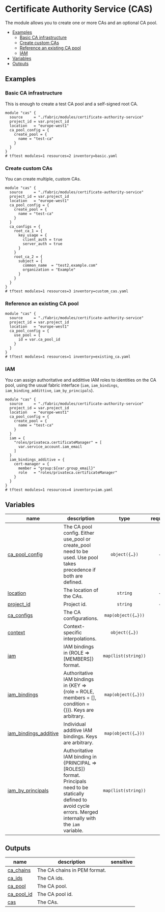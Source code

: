# Certificate Authority Service (CAS)

The module allows you to create one or more CAs and an optional CA pool.

<!-- BEGIN TOC -->
- [Examples](#examples)
  - [Basic CA infrastructure](#basic-ca-infrastructure)
  - [Create custom CAs](#create-custom-cas)
  - [Reference an existing CA pool](#reference-an-existing-ca-pool)
  - [IAM](#iam)
- [Variables](#variables)
- [Outputs](#outputs)
<!-- END TOC -->

## Examples

### Basic CA infrastructure

This is enough to create a test CA pool and a self-signed root CA.

```hcl
module "cas" {
  source     = "./fabric/modules/certificate-authority-service"
  project_id = var.project_id
  location   = "europe-west1"
  ca_pool_config = {
    create_pool = {
      name = "test-ca"
    }
  }
}
# tftest modules=1 resources=2 inventory=basic.yaml
```

### Create custom CAs

You can create multiple, custom CAs.

```hcl
module "cas" {
  source     = "./fabric/modules/certificate-authority-service"
  project_id = var.project_id
  location   = "europe-west1"
  ca_pool_config = {
    create_pool = {
      name = "test-ca"
    }
  }
  ca_configs = {
    root_ca_1 = {
      key_usage = {
        client_auth = true
        server_auth = true
      }
    }
    root_ca_2 = {
      subject = {
        common_name  = "test2.example.com"
        organization = "Example"
      }
    }
  }
}
# tftest modules=1 resources=3 inventory=custom_cas.yaml
```

### Reference an existing CA pool

```hcl
module "cas" {
  source     = "./fabric/modules/certificate-authority-service"
  project_id = var.project_id
  location   = "europe-west1"
  ca_pool_config = {
    use_pool = {
      id = var.ca_pool_id
    }
  }
}
# tftest modules=1 resources=1 inventory=existing_ca.yaml
```

### IAM

You can assign authoritative and addittive IAM roles to identities on the CA pool, using the usual fabric interface (`iam`, `iam_bindings`, `iam_binding_addittive`, `iam_by_principals`).

```hcl
module "cas" {
  source     = "./fabric/modules/certificate-authority-service"
  project_id = var.project_id
  location   = "europe-west1"
  ca_pool_config = {
    create_pool = {
      name = "test-ca"
    }
  }
  iam = {
    "roles/privateca.certificateManager" = [
      var.service_account.iam_email
    ]
  }
  iam_bindings_additive = {
    cert-manager = {
      member = "group:${var.group_email}"
      role   = "roles/privateca.certificateManager"
    }
  }
}
# tftest modules=1 resources=4 inventory=iam.yaml
```
<!-- BEGIN TFDOC -->
## Variables

| name | description | type | required | default |
|---|---|:---:|:---:|:---:|
| [ca_pool_config](variables.tf#L105) | The CA pool config. Either use_pool or create_pool need to be used. Use pool takes precedence if both are defined. | <code title="object&#40;&#123;&#10;  create_pool &#61; optional&#40;object&#40;&#123;&#10;    name            &#61; string&#10;    enterprise_tier &#61; optional&#40;bool, false&#41;&#10;  &#125;&#41;&#41;&#10;  use_pool &#61; optional&#40;object&#40;&#123;&#10;    id &#61; string&#10;  &#125;&#41;&#41;&#10;&#125;&#41;">object&#40;&#123;&#8230;&#125;&#41;</code> | ✓ |  |
| [location](variables.tf#L134) | The location of the CAs. | <code>string</code> | ✓ |  |
| [project_id](variables.tf#L139) | Project id. | <code>string</code> | ✓ |  |
| [ca_configs](variables.tf#L17) | The CA configurations. | <code title="map&#40;object&#40;&#123;&#10;  deletion_protection                    &#61; optional&#40;bool, true&#41;&#10;  is_ca                                  &#61; optional&#40;bool, true&#41;&#10;  is_self_signed                         &#61; optional&#40;bool, true&#41;&#10;  lifetime                               &#61; optional&#40;string, null&#41;&#10;  pem_ca_certificate                     &#61; optional&#40;string, null&#41;&#10;  ignore_active_certificates_on_deletion &#61; optional&#40;bool, false&#41;&#10;  skip_grace_period                      &#61; optional&#40;bool, true&#41;&#10;  labels                                 &#61; optional&#40;map&#40;string&#41;, null&#41;&#10;  gcs_bucket                             &#61; optional&#40;string, null&#41;&#10;  key_spec &#61; optional&#40;object&#40;&#123;&#10;    algorithm  &#61; optional&#40;string, &#34;RSA_PKCS1_2048_SHA256&#34;&#41;&#10;    kms_key_id &#61; optional&#40;string, null&#41;&#10;  &#125;&#41;, &#123;&#125;&#41;&#10;  key_usage &#61; optional&#40;object&#40;&#123;&#10;    cert_sign          &#61; optional&#40;bool, true&#41;&#10;    client_auth        &#61; optional&#40;bool, false&#41;&#10;    code_signing       &#61; optional&#40;bool, false&#41;&#10;    content_commitment &#61; optional&#40;bool, false&#41;&#10;    crl_sign           &#61; optional&#40;bool, true&#41;&#10;    data_encipherment  &#61; optional&#40;bool, false&#41;&#10;    decipher_only      &#61; optional&#40;bool, false&#41;&#10;    digital_signature  &#61; optional&#40;bool, false&#41;&#10;    email_protection   &#61; optional&#40;bool, false&#41;&#10;    encipher_only      &#61; optional&#40;bool, false&#41;&#10;    key_agreement      &#61; optional&#40;bool, false&#41;&#10;    key_encipherment   &#61; optional&#40;bool, true&#41;&#10;    ocsp_signing       &#61; optional&#40;bool, false&#41;&#10;    server_auth        &#61; optional&#40;bool, true&#41;&#10;    time_stamping      &#61; optional&#40;bool, false&#41;&#10;  &#125;&#41;, &#123;&#125;&#41;&#10;  subject &#61; optional&#40;object&#40;&#123;&#10;    common_name         &#61; string&#10;    organization        &#61; string&#10;    country_code        &#61; optional&#40;string&#41;&#10;    locality            &#61; optional&#40;string&#41;&#10;    organizational_unit &#61; optional&#40;string&#41;&#10;    postal_code         &#61; optional&#40;string&#41;&#10;    province            &#61; optional&#40;string&#41;&#10;    street_address      &#61; optional&#40;string&#41;&#10;    &#125;&#41;, &#123;&#10;    common_name  &#61; &#34;test.example.com&#34;&#10;    organization &#61; &#34;Test Example&#34;&#10;  &#125;&#41;&#10;  subject_alt_name &#61; optional&#40;object&#40;&#123;&#10;    dns_names       &#61; optional&#40;list&#40;string&#41;, null&#41;&#10;    email_addresses &#61; optional&#40;list&#40;string&#41;, null&#41;&#10;    ip_addresses    &#61; optional&#40;list&#40;string&#41;, null&#41;&#10;    uris            &#61; optional&#40;list&#40;string&#41;, null&#41;&#10;  &#125;&#41;&#41;&#10;  subordinate_config &#61; optional&#40;object&#40;&#123;&#10;    root_ca_id              &#61; optional&#40;string&#41;&#10;    pem_issuer_certificates &#61; optional&#40;list&#40;string&#41;&#41;&#10;  &#125;&#41;&#41;&#10;&#125;&#41;&#41;">map&#40;object&#40;&#123;&#8230;&#125;&#41;&#41;</code> |  | <code title="&#123;&#10;  test-ca &#61; &#123;&#125;&#10;&#125;">&#123;&#8230;&#125;</code> |
| [context](variables.tf#L119) | Context-specific interpolations. | <code title="object&#40;&#123;&#10;  condition_vars  &#61; optional&#40;map&#40;map&#40;string&#41;&#41;, &#123;&#125;&#41;&#10;  custom_roles    &#61; optional&#40;map&#40;string&#41;, &#123;&#125;&#41;&#10;  kms_keys        &#61; optional&#40;map&#40;string&#41;, &#123;&#125;&#41;&#10;  iam_principals  &#61; optional&#40;map&#40;string&#41;, &#123;&#125;&#41;&#10;  locations       &#61; optional&#40;map&#40;string&#41;, &#123;&#125;&#41;&#10;  project_ids     &#61; optional&#40;map&#40;string&#41;, &#123;&#125;&#41;&#10;  storage_buckets &#61; optional&#40;map&#40;string&#41;, &#123;&#125;&#41;&#10;&#125;&#41;">object&#40;&#123;&#8230;&#125;&#41;</code> |  | <code>&#123;&#125;</code> |
| [iam](variables-iam.tf#L17) | IAM bindings in {ROLE => [MEMBERS]} format. | <code>map&#40;list&#40;string&#41;&#41;</code> |  | <code>&#123;&#125;</code> |
| [iam_bindings](variables-iam.tf#L24) | Authoritative IAM bindings in {KEY => {role = ROLE, members = [], condition = {}}}. Keys are arbitrary. | <code title="map&#40;object&#40;&#123;&#10;  members &#61; list&#40;string&#41;&#10;  role    &#61; string&#10;  condition &#61; optional&#40;object&#40;&#123;&#10;    expression  &#61; string&#10;    title       &#61; string&#10;    description &#61; optional&#40;string&#41;&#10;  &#125;&#41;&#41;&#10;&#125;&#41;&#41;">map&#40;object&#40;&#123;&#8230;&#125;&#41;&#41;</code> |  | <code>&#123;&#125;</code> |
| [iam_bindings_additive](variables-iam.tf#L39) | Individual additive IAM bindings. Keys are arbitrary. | <code title="map&#40;object&#40;&#123;&#10;  member &#61; string&#10;  role   &#61; string&#10;  condition &#61; optional&#40;object&#40;&#123;&#10;    expression  &#61; string&#10;    title       &#61; string&#10;    description &#61; optional&#40;string&#41;&#10;  &#125;&#41;&#41;&#10;&#125;&#41;&#41;">map&#40;object&#40;&#123;&#8230;&#125;&#41;&#41;</code> |  | <code>&#123;&#125;</code> |
| [iam_by_principals](variables-iam.tf#L54) | Authoritative IAM binding in {PRINCIPAL => [ROLES]} format. Principals need to be statically defined to avoid cycle errors. Merged internally with the `iam` variable. | <code>map&#40;list&#40;string&#41;&#41;</code> |  | <code>&#123;&#125;</code> |

## Outputs

| name | description | sensitive |
|---|---|:---:|
| [ca_chains](outputs.tf#L17) | The CA chains in PEM format. |  |
| [ca_ids](outputs.tf#L25) | The CA ids. |  |
| [ca_pool](outputs.tf#L33) | The CA pool. |  |
| [ca_pool_id](outputs.tf#L38) | The CA pool id. |  |
| [cas](outputs.tf#L43) | The CAs. |  |
<!-- END TFDOC -->

